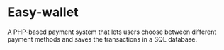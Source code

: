 # Easy-wallet
A PHP-based payment system that lets users choose between different payment methods and saves the transactions in a SQL database.
